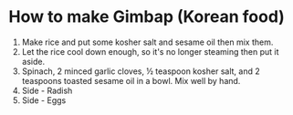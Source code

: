 # How to make Gimbap (Korean food)

1. Make rice and put some kosher salt and sesame oil then mix them.
2. Let the rice cool down enough, so it's no longer steaming then put it aside.
3. Spinach, 2 minced garlic cloves, ½ teaspoon kosher salt, and 2 teaspoons toasted sesame oil in a bowl. Mix well by hand.
4. Side - Radish
5. Side - Eggs